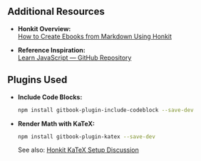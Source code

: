 ## Additional Resources

- **Honkit Overview:**  
  [How to Create Ebooks from Markdown Using Honkit](https://flaviocopes.com/how-to-create-ebooks-markdown/#:~:text=honkit%20works%20great.,and%20let%20CloudFlare%20distribute%20it.)

- **Reference Inspiration:**  
  [Learn JavaScript — GitHub Repository](https://github.com/sumn2u/learn-javascript/tree/main)


## Plugins Used

- **Include Code Blocks:**
  ```bash
  npm install gitbook-plugin-include-codeblock --save-dev
  ```

- **Render Math with KaTeX:**
  ```bash
  npm install gitbook-plugin-katex --save-dev
  ```
  See also: [Honkit KaTeX Setup Discussion](https://github.com/honkit/honkit/issues/217)
